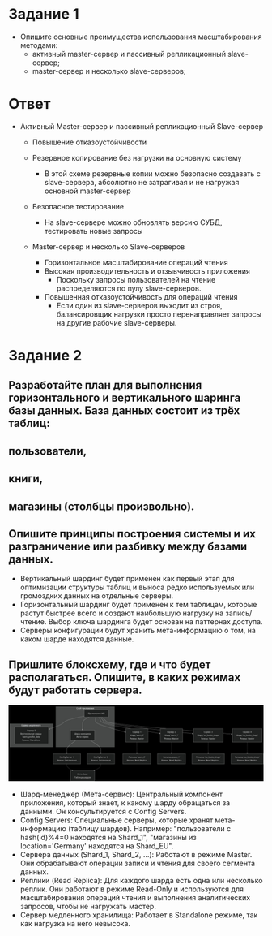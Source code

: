 # Задание 1
* Опишите основные преимущества использования масштабирования методами:
  * активный master-сервер и пассивный репликационный slave-сервер;
  * master-сервер и несколько slave-серверов;
# Ответ
* Активный Master-сервер и пассивный репликационный Slave-сервер
  * Повышение отказоустойчивости
  * Резервное копирование без нагрузки на основную систему
    * В этой схеме резервные копии можно безопасно создавать с slave-сервера, абсолютно не затрагивая и не нагружая основной master-сервер
  * Безопасное тестирование 
    * На slave-сервере можно обновлять версию СУБД, тестировать новые запросы
   
  * Master-сервер и несколько Slave-серверов
    * Горизонтальное масштабирование операций чтения
    * Высокая производительность и отзывчивость приложения
      * Поскольку запросы пользователей на чтение распределяются по пулу slave-серверов.
    * Повышенная отказоустойчивость для операций чтения
      * Если один из slave-серверов выходит из строя, балансировщик нагрузки просто перенаправляет запросы на другие рабочие slave-серверы.
    
# Задание 2
## Разработайте план для выполнения горизонтального и вертикального шаринга базы данных. База данных состоит из трёх таблиц:

## пользователи,
## книги,
## магазины (столбцы произвольно).
## Опишите принципы построения системы и их разграничение или разбивку между базами данных.

* Вертикальный шардинг будет применен как первый этап для оптимизации структуры таблиц и выноса редко используемых или громоздких данных на отдельные серверы.
* Горизонтальный шардинг будет применен к тем таблицам, которые растут быстрее всего и создают наибольшую нагрузку на запись/чтение. Выбор ключа шардинга будет основан на паттернах доступа.
* Серверы конфигурации будут хранить мета-информацию о том, на каком шарде находятся данные.
  
## Пришлите блоксхему, где и что будет располагаться. Опишите, в каких режимах будут работать сервера.

![Скриншот](https://github.com/MindTempest/git_hw/blob/main/scheme.jpg)
* Шард-менеджер (Мета-сервис): Центральный компонент приложения, который знает, к какому шарду обращаться за данными. Он консультируется с Config Servers.
* Config Servers: Специальные серверы, которые хранят мета-информацию (таблицу шардов). Например: "пользователи с hash(id)%4=0 находятся на Shard_1", "магазины из location='Germany' находятся на Shard_EU".
* Сервера данных (Shard_1, Shard_2, ...): Работают в режиме Master. Они обрабатывают операции записи и чтения для своего сегмента данных.
* Реплики (Read Replica): Для каждого шарда есть одна или несколько реплик. Они работают в режиме Read-Only и используются для масштабирования операций чтения и выполнения аналитических запросов, чтобы не нагружать мастер.
* Сервер медленного хранилища: Работает в Standalone режиме, так как нагрузка на него невысока.

